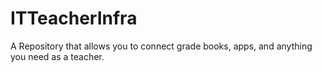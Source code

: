 # ITTeacherInfra
A Repository that allows you to connect grade books, apps, and anything you need as a teacher. 
